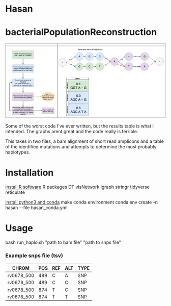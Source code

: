 # Hasan

# bacterialPopulationReconstruction

![](Plan.png)

Some of the worst code I've ever written, but the results table is what I intended. The graphs arent great and the code really is terrible.

This takes in two files, a bam alignment of short read amplicons and a table of the identified mutations and attempts to determine the most probably haplotypes.

# Installation
[install R software](https://www.r-project.org/)
R packages
	DT
	visNetwork
	igraph
	stringr
	tidyverse
	reticulate

[install python3 and conda](https://docs.conda.io/en/latest/miniconda.html)
make conda environment
conda env create -n hasan --file hasan_conda.yml


# Usage

bash run_haplo.sh "path to bam file" "path to snps file"

### Example snps file (tsv)

| CHROM      | POS | REF | ALT | TYPE |
|------------|-----|-----|-----|------|
| rv0678_500 | 489 | C   | A   | SNP  |
| rv0678_500 | 489 | C   | C   | SNP  |
| rv0678_500 | 874 | T   | C   | SNP  |
| rv0678_500 | 874 | T   | T   | SNP  |
